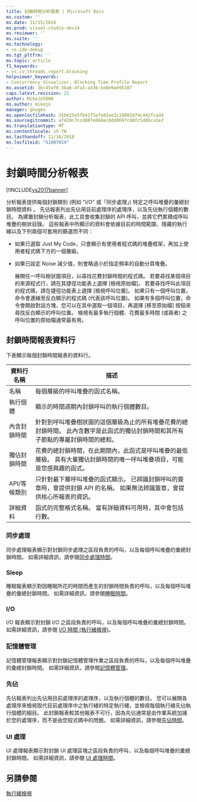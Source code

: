 ```yaml
---
title: 封鎖時間分析報表 | Microsoft Docs
ms.custom: ''
ms.date: 11/15/2016
ms.prod: visual-studio-dev14
ms.reviewer: ''
ms.suite: ''
ms.technology:
- vs-ide-debug
ms.tgt_pltfrm: ''
ms.topic: article
f1_keywords:
- vs.cv.threads.report.blocking
helpviewer_keywords:
- Concurrency Visualizer, Blocking Time Profile Report
ms.assetid: 3bc45af0-3ba6-4fa3-a336-be8e9ae95107
caps.latest.revision: 21
author: MikeJo5000
ms.author: mikejo
manager: ghogen
ms.openlocfilehash: 31be25e5fb41f2e7a92ee2c19803d74c442fcad4
ms.sourcegitcommit: af428c7ccd007e668ec0dd8697c88fc5d8bca1e2
ms.translationtype: MT
ms.contentlocale: zh-TW
ms.lasthandoff: 11/16/2018
ms.locfileid: "51807019"
---
```

# <a name="blocking-time-profile-report"></a>封鎖時間分析報表
[!INCLUDE[vs2017banner](../includes/vs2017banner.md)]

分析報表提供每個封鎖類別 (例如 "I/O" 或「同步處理」) 特定之呼叫堆疊的彙總封鎖時間資料 。 先佔報表列出先佔用目前處理序的處理序，以及先佔執行個體的數目。 為建置封鎖分析報表，此工具會收集封鎖的 API 呼叫，並將它們累積成呼叫堆疊的樹狀目錄。 這些報表中所顯示的資料會依據目前的時間範圍、隱藏的執行緒以及下列兩個可套用的篩選而不同︰  
  
- 如果已選取 Just My Code，只會顯示有使用者程式碼的堆疊框架，再加上使用者程式碼下方的一個層級。  
  
- 如果已設定 Noise 減少值，則會略過小於指定頻率的自動分頁堆疊。  
  
  展開任一呼叫樹狀圖項目，以尋找花費封鎖時間的程式碼。 若要尋找某個項目的來源程式行，請在其捷徑功能表上選擇 [檢視原始檔]。 若要尋找呼叫此項目的程式碼，請在捷徑功能表上選擇 [檢視呼叫位置]。 如果只有一個呼叫位置，命令會連線至反白顯示的程式碼 (代表該呼叫位置)。 如果有多個呼叫位置，命令會開啟對話方塊，您可以在其中選取一個項目，再選擇 [移至原始檔] 按鈕來尋找反白顯示的呼叫位置。 檢視有最多執行個體、花費最多時間 (或兩者) 之呼叫位置的原始檔通常最有用。  
  
## <a name="blocking-time-report-columns"></a>封鎖時間報表資料行  
 下表顯示每個封鎖時間報表的資料行。  
  
|資料行名稱|描述|  
|-----------------|-----------------|  
|名稱|每個層級的呼叫堆疊的函式名稱。|  
|執行個體|顯示的時間週期內封鎖呼叫的執行個體數目。|  
|內含封鎖時間|針對到呼叫堆疊樹狀圖的這個層級為止的所有堆疊花費的總封鎖時間。 此內含數字是此函式的獨佔封鎖時間和其所有子節點的專屬封鎖時間的總和。|  
|獨佔封鎖時間|花費的總封鎖時間，在此期間內，此函式是呼叫堆疊的最低層級。 具有大量獨佔封鎖時間的唯一呼叫堆疊項目，可能是您感興趣的函式。|  
|API/等候類別|只針對最下層呼叫堆疊的函式顯示。 已辨識封鎖呼叫的簽章時，會提供封鎖 API 的名稱。 如果無法辨識簽章，會提供核心所報表的資訊。|  
|詳細資料|函式的完整格式名稱。 當有詳細資料可用時，其中會包括行數。|  
  
### <a name="synchronization"></a>同步處理  
 同步處理報表顯示對封鎖同步處理之區段負責的呼叫，以及每個呼叫堆疊的彙總封鎖時間。 如需詳細資訊，請參閱[同步處理時間](../profiling/synchronization-time.md)。  
  
### <a name="sleep"></a>Sleep  
 睡眠報表顯示對因睡眠所花的時間而產生的封鎖時間負責的呼叫，以及每個呼叫堆疊的彙總封鎖時間。 如需詳細資訊，請參閱[睡眠時間](../profiling/sleep-time.md)。  
  
### <a name="io"></a>I/O  
 I/O 報表顯示對封鎖 I/O 之區段負責的呼叫，以及每個呼叫堆疊的彙總封鎖時間。 如需詳細資訊，請參閱 [I/O 時間 (執行緒檢視)](../profiling/i-o-time-threads-view.md)。  
  
### <a name="memory-management"></a>記憶體管理  
 記憶體管理報表顯示對封鎖記憶體管理作業之區段負責的呼叫，以及每個呼叫堆疊的彙總封鎖時間。 如需詳細資訊，請參閱[記憶體管理](../profiling/memory-management-time.md)。  
  
### <a name="preemption"></a>先佔  
 先佔報表列出先佔用目前處理序的處理序，以及執行個體的數目。  您可以展開各處理序來檢視取代目前處理序中之執行緒的特定執行緒，並檢視每個執行緒先佔執行個體的細目。 此封鎖報表較其他報表不可行，因為先佔通常是由作業系統加諸於您的處理序，而不是由您程式碼中的問題。 如需詳細資訊，請參閱[先佔時間](../profiling/preemption-time.md)。  
  
### <a name="ui-processing"></a>UI 處理  
 UI 處理報表顯示對封鎖 UI 處理區塊之區段負責的呼叫，以及每個呼叫堆疊的彙總封鎖時間。 如需詳細資訊，請參閱 [UI 處理時間](../profiling/ui-processing-time.md)。  
  
## <a name="see-also"></a>另請參閱  
 [執行緒檢視](../profiling/threads-view-parallel-performance.md)



